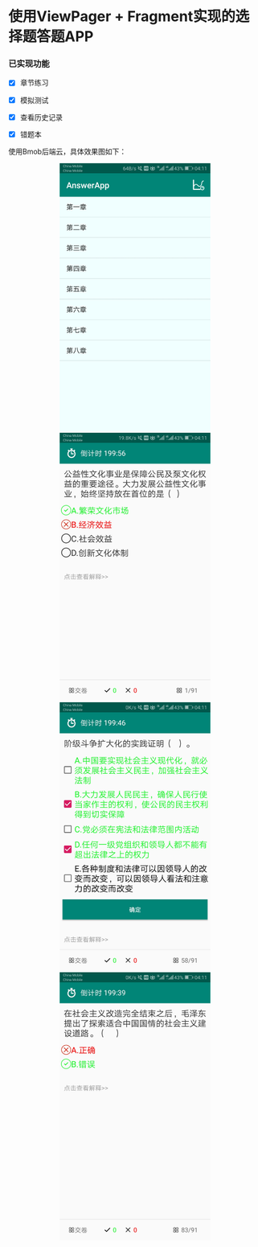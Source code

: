 # 使用ViewPager + Fragment实现的选择题答题APP

### 已实现功能

- [x] 章节练习

- [x] 模拟测试

- [x] 查看历史记录

- [x] 错题本

使用Bmob后端云，具体效果图如下：

<center class="half">
    <img src="./img/img1.jpg" width="300"/>
    <img src="./img/img2.jpg" width="300"/>
</center>

<center class="half">
    <img src="./img/img3.jpg" width="300"/>
    <img src="./img/img4.jpg" width="300"/>
</center>